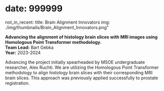 # date: 999999
not_in_recent:
title: Brain Alignment Innovators
img: ./img/thumbnails/Brain_Alignment_Innovators.png"

**Advancing the alignment of histology brain slices with MRI images using Homologous Point Transformer methodology.**<br/>
**Team Lead:** Bart Gebka<br/>
**Year:** 2023-2024

Advancing the project initially spearheaded by MSOE undergraduate researcher, Alex Ruchti. We are utilizing the Homologous Point Transformer methodology to align histology brain slices with their corresponding MRI brain slices. This approach was previously applied successfully to prostate registration.